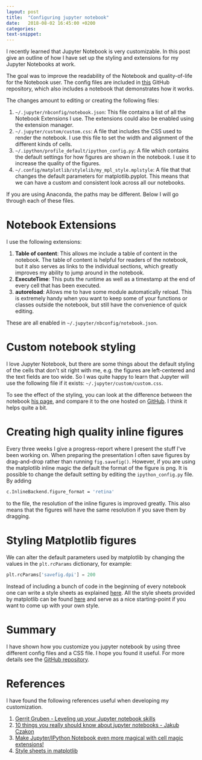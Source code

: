 ```yaml
---
layout: post
title:  "Configuring jupyter notebook"
date:   2018-08-02 16:45:00 +0200
categories:
text-snippet:
---
```


I recently learned that Jupyter Notebook is very customizable. In this post give an outline of how I have set up the styling and extensions for my Jupyter Notebooks at work.

The goal was to improve the readability of the Notebook and quality-of-life for the Notebook user. The config files are included in [this](https://github.com/mikkelhartmann/configuring-jupyter-notebook/) GitHub repository, which also includes a notebook that demonstrates how it works.

The changes amount to editing or creating the following files:

1.  `~/.jupyter/nbconfig/notebook.json`: This file contains a list of all the Notebook Extensions I use. The extensions could also be enabled using the extension manager.
1.  `~/.jupyter/custom/custom.css`: A file that includes the CSS used to render the notebook. I use this file to set the width and alignment of the different kinds of cells.
1.  `~/.ipython/profile_default/ipython_config.py`: A file which contains the default settings for how figures are shown in the notebook. I use it to increase the quality of the figures.
1.  `~/.config/matplotlib/stylelib/my_mpl_style.mplstyle`: A file that that changes the default parameters for matplotlib.pyplot. This means that we can have a custom and consistent look across all our notebooks.

If you are using Anaconda, the paths may be different. Below I will go through each of these files.

# Notebook Extensions

I use the following extensions:

1.  **Table of content**: This allows me include a table of content in the notebook. The table of content is helpful for readers of the notebook, but it also serves as links to the individual sections, which greatly improves my ability to jump around in the notebook.
1.  **ExecuteTime**: This puts the runtime as well as a timestamp at the end of every cell that has been executed.
1.  **autoreload**: Allows me to have some module automatically reload. This is extremely handy when you want to keep some of your functions or classes outside the notebook, but still have the convenience of quick editing.

These are all enabled in `~/.jupyter/nbconfig/notebook.json`.

# Custom notebook styling

I love Jupyter Notebook, but there are some things about the default styling of the cells that don't sit right with me, e.g. the figures are left-centered and the text fields are too wide. So I was quite happy to learn that Jupyter will use the following file if it exists: `~/.jupyter/custom/custom.css`.

To see the effect of the styling, you can look at the difference between the notebook [his page](www.mikkelhartmann.dk/notebooks/configuring-jupyter-notebook.html), and compare it to the one hosted on [GitHub](https://github.com/mikkelhartmann/configuring-jupyter-notebook/blob/master/notebooks/configuring-jupyter-notebook.ipynb). I think it helps quite a bit.

# Creating high quality inline figures

Every three weeks I give a progress-report where I present the stuff I've been working on. When preparing the presentation I often save figures by drag-and-drop rather than running `fig.savefig()`. However, if you are using the matplotlib inline magic the default the format of the figure is png. It is possible to change the default setting by editing the `ipython_config.py` file. By adding

```bash
c.InlineBackend.figure_format = 'retina'
```

to the file, the resolution of the inline figures is improved greatly. This also means that the figures will have the same resolution if you save them by dragging.

# Styling Matplotlib figures

We can alter the default parameters used by matplotlib by changing the values in the `plt.rcParams` dictionary, for example:

```python
plt.rcParams['savefig.dpi'] = 200
```

Instead of including a bunch of code in the beginning of every notebook one can write a style sheets as explained [here](https://matplotlib.org/users/style_sheets.html). All the style sheets provided by matplotlib can be found [here](https://github.com/matplotlib/matplotlib/tree/master/lib/matplotlib/mpl-data/stylelib) and serve as a nice starting-point if you want to come up with your own style.

# Summary

I have shown how you customize you jupyter notebook by using three different config files and a CSS file. I hope you found it useful. For more details see the [GitHub repository](www.mikkelhartmann.dk/notebooks/configuring-jupyter-notebook.html).

# References

I have found the following references useful when developing my customization.

1.  [Gerrit Gruben - Leveling up your Jupyter notebook skills](https://www.youtube.com/watch?v=b8g-8T0amuk&t=335s)
1.  [10 things you really should know about jupyter notebooks - Jakub Czakon](https://www.youtube.com/watch?v=FwUcJFSAfQw)
1.  [Make Jupyter/IPython Notebook even more magical with cell magic extensions!](https://www.youtube.com/watch?v=zxkdO07L29Q)
1.  [Style sheets in matplotlib](https://matplotlib.org/users/style_sheets.html)
